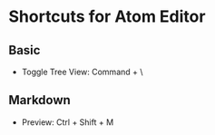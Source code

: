 # Shortcuts for Atom Editor

## Basic

- Toggle Tree View: Command + \

## Markdown

- Preview: Ctrl + Shift + M
